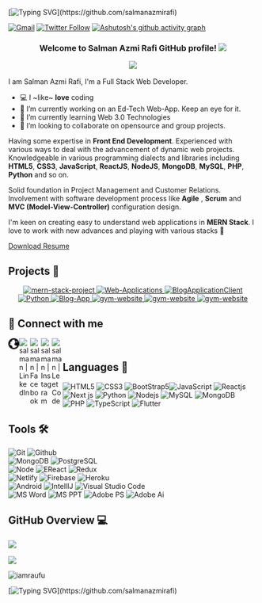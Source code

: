 [![Typing SVG](https://readme-typing-svg.herokuapp.com/?font=Righteous&color=016EEA&size=60&center=true&vCenter=true&width=900&height=100&lines=Hello+%F0%9F%91%8B!!!...)](https://github.com/salmanazmirafi)


[![Gmail](https://img.shields.io/badge/%20-Send%20Mail-black?color=14171A&labelColor=ef5350&logo=gmail&logoColor=ffffff)](mailto:salmanazmirafipersonal@gmail.com)
[![Twitter Follow](https://img.shields.io/twitter/follow/100?label=Followers&style=social)](https://twitter.com/salmanazmirafi)
[![Ashutosh's github activity graph](https://github-readme-activity-graph.cyclic.app/graph?username=salmanazmirafi&bg_color=000000&color=ffffff&line=99ffee&point=dbdbdb&area=true&hide_border=true)](https://github.com/ashutosh00710/github-readme-activity-graph)
<!-- [![HitCount](http://hits.dwyl.com/iamraufu/iamraufu.svg)](http://hits.dwyl.com/iamraufu/iamraufu) -->

<!-- ![visitors](https://visitor-badge.laobi.icu/badge?page_id=iamraufu.iamraufu) -->
<!--### Hi there 👋-->
<h3 align="center">
  Welcome to Salman Azmi Rafi GitHub profile!
  <img src="https://media.giphy.com/media/hvRJCLFzcasrR4ia7z/giphy.gif" width="28">
</h3>

<p align="center">
  <img src="https://readme-typing-svg.herokuapp.com?center=true&width=380&lines=Full+Stack+Web+Developer;Self+taught+UI%2FUX+Designer;2%2B+years+of+coding+experience;Always+learning+new+things">
</p>

I am Salman Azmi Rafi, I'm a Full Stack Web Developer.  

- 💻 I ~like~ **love** coding
- 🔭 I’m currently working on <!-- Machine Learning --> an Ed-Tech Web-App. Keep an eye for it.
- 🌱 I’m currently learning <!-- Machine Learning Libraries --> Web 3.0 Technologies
- 👯 I’m looking to collaborate on opensource and group projects.

<!-- Specializing in **Front End Development**. Experienced with different approaches to the development of dynamic web projects. Well-versed in numerous programming languages & libraries including **HTML5**, **CSS3**, **JavaScript**, **ReactJS**, **NodeJS**, **MongoDB**, **MySQL**, **PHP**, **Python**, **FORTRAN**, **MATLAB** etc. -->

<!-- Strong background in Project Management and Customer Relations. Experience in software development process like **Agile** , **Scrum** and **MVC (Model-View-Controller)** design pattern. -->

<!-- I'm interested in developing user friendly web apps in **MERN Stack**. I love to work with new technologies and playing with different stacks 🤖 -->

Having some expertise in **Front End Development**. Experienced with various ways to deal with the advancement of dynamic web projects. Knowledgeable in various programming dialects and libraries including **HTML5**, **CSS3**, **JavaScript**, **ReactJS**, **NodeJS**, **MongoDB**, **MySQL**, **PHP**, **Python** and so on. 

Solid foundation in Project Management and Customer Relations. Involvement with software development process like **Agile** , **Scrum** and **MVC (Model-View-Controller)** configuration design. 

I'm keen on creating easy to understand web applications in **MERN Stack**. I love to work with new advances and playing with various stacks 🤖

<!-- - Usesless Stats:
- 🏅 Number of times I was asked to hack a FB : 5
- 📱  Number of times I was approached with an app idea: 15 
-->

<a href="https://github.com/iamraufu/iamraufu/raw/main/Assets/CV%20of%20Eftykhar%myresume.pdf" download>Download Resume</a>

## Projects 🚀

<p align="center">
  <a href="https://github.com/salmanazmirafi/mern-stack-project/tree/Complete_E-Commerce">
    <img width="260" src="https://denvercoder1-github-readme-stats.vercel.app/api/pin?username=salmanazmirafi&repo=mern-stack-project&theme=react&bg_color=0D1117&hide_border=true" alt="mern-stack-project">
  </a>
  
  <a href="https://github.com/salmanazmirafi/Web-Applications">
    <img width="260" src="https://denvercoder1-github-readme-stats.vercel.app/api/pin?username=salmanazmirafi&repo=Web-Applications&theme=react&bg_color=0D1117&hide_border=true" alt="Web-Applications">
  </a>
  
  <a href="https://github.com/salmanazmirafi/BlogApplicationClient">
    <img width="260" src="https://denvercoder1-github-readme-stats.vercel.app/api/pin?username=salmanazmirafi&repo=BlogApplicationClient&theme=react&bg_color=0D1117&hide_border=true" alt="BlogApplicationClient">
  </a>

  <a href="https://github.com/salmanazmirafi/Python">
    <img width="260" src="https://denvercoder1-github-readme-stats.vercel.app/api/pin?username=salmanazmirafi&repo=Python&theme=react&bg_color=0D1117&hide_border=true" alt="Python">
  </a> 

<a href="https://github.com/salmanazmirafi/blog-app">
    <img width="260" src="https://denvercoder1-github-readme-stats.vercel.app/api/pin?username=salmanazmirafi&repo=blog-app&theme=react&bg_color=0D1117&hide_border=true" alt="Blog-App">
  </a>

<a href="https://github.com/salmanazmirafi/gym-website">
    <img width="260" src="https://denvercoder1-github-readme-stats.vercel.app/api/pin?username=salmanazmirafi&repo=gym-website&theme=react&bg_color=0D1117&hide_border=true" alt="gym-website">
  </a>

<a href="https://github.com/salmanazmirafi/bloging-frontend">
    <img width="260" src="https://denvercoder1-github-readme-stats.vercel.app/api/pin?username=salmanazmirafi&repo=bloging-frontend&theme=react&bg_color=0D1117&hide_border=true" alt="gym-website">
  </a>

<a href="https://github.com/salmanazmirafi/Rest-Api-Develop">
    <img width="260" src="https://denvercoder1-github-readme-stats.vercel.app/api/pin?username=salmanazmirafi&repo=Rest-Api-Develop&theme=react&bg_color=0D1117&hide_border=true" alt="gym-website">
  </a>



</p>

## 🔗 Connect with me

[<img align="left" alt="salman" width="22px" src="https://raw.githubusercontent.com/iconic/open-iconic/master/svg/globe.svg" />][website]
[<img align="left" alt="salman | LinkedIn" width="22px" src="https://cdn.jsdelivr.net/npm/simple-icons@v3/icons/linkedin.svg" />][linkedin] 
[<img align="left" alt="salman | Facebook" width="22px" src="https://cdn.jsdelivr.net/npm/simple-icons@v3/icons/facebook.svg" />][facebook]
[<img align="left" alt="salman | Instagram" width="22px" src="https://cdn.jsdelivr.net/npm/simple-icons@v3/icons/instagram.svg" />][instagram]
[<img align="left" alt="salman | LeetCode" width="22px" src="https://cdn.jsdelivr.net/npm/simple-icons@v3/icons/leetcode.svg" />][leetcode]

<br /> 

## Languages 📙

<!--![C++](https://img.shields.io/badge/-C++-000000?style=flat&logo=c%2B%2B)-->
![HTML5](https://img.shields.io/badge/-HTML5-000000?style=flat&logo=html5)
![CSS3](https://img.shields.io/badge/-CSS-000000?style=flat&logo=css3)
![BootStrap5](https://img.shields.io/badge/-BootStrap-000000?style=flat&logo=bootstrap)![JavaScript](https://img.shields.io/badge/-JavaScript-000000?style=flat&logo=javascript)
![Reactjs](https://img.shields.io/badge/-React.js-000000?style=flat&logo=React)
![Next js](https://img.shields.io/badge/-Next.js-000000?style=flat&logo=Next.js)
![Python](https://img.shields.io/badge/-Python-000000?style=flat&logo=python)
![Nodejs](https://img.shields.io/badge/-Node.js-000000?style=flat&logo=node.js)
![MySQL](https://img.shields.io/badge/-MySQL-000000?style=flat&logo=mysql)
![MongoDB](https://img.shields.io/badge/-mongodb-000000?style=flat&logo=mongodb)
![PHP](https://img.shields.io/badge/-PHP-000000?style=flat&logo=php)
![TypeScript](https://img.shields.io/badge/-TypeScript-000000?style=flat&logo=typescript)
![Flutter](https://img.shields.io/badge/-Flutter-000005?style=flat&logo=flutter)
<!--![Arduino](https://img.shields.io/badge/-Arduino-000000?style=flat&logo=arduino)-->

## Tools 🛠️
![Git](https://img.shields.io/badge/-Git-000000?style=flat&logo=git)
![Github](https://img.shields.io/badge/-Github-000000?style=flat&logo=github) <br />
![MongoDB](https://img.shields.io/badge/-MongoDB-000000?style=flat&logo=mongodb)
![PostgreSQL](https://img.shields.io/badge/-PostgreSQL-000000?style=flat&logo=postgresql) <br />
![Node](https://img.shields.io/badge/-Node-000000?style=flat&logo=node.js)
![EReact](https://img.shields.io/badge/-React-000000?style=flat&logo=react)
![Redux](https://img.shields.io/badge/-Redux-000000?style=flat&logo=redux) <br />
![Netlify](https://img.shields.io/badge/-Netlify-000000?style=flat&logo=netlify)
![Firebase](https://img.shields.io/badge/-Firebase-000000?style=flat&logo=firebase) 
![Heroku](https://img.shields.io/badge/-Heroku-000000?style=flat&logo=heroku) <br />
![Android](https://img.shields.io/badge/-Android-000000?style=flat&logo=android)
![IntellIJ](https://img.shields.io/badge/-IntellIJ%20IDEA-000000?style=flat&logo=intellij%20idea) 
![Visual Studio Code](https://img.shields.io/badge/-Visual%20Studio%20Code-000005?style=flat&logo=visual%20studio%20code)<br />
![MS Word](https://img.shields.io/badge/-MS%20Word-000000?style=flat&logo=microsoft%20word)
![MS PPT](https://img.shields.io/badge/-MS%20Powerpoint-000000?style=flat&logo=microsoft%20powerpoint)
![Adobe PS](https://img.shields.io/badge/-Adobe%20Photoshop-000000?style=flat&logo=adobe%20photoshop)
![Adobe Ai](https://img.shields.io/badge/-Adobe%20Illustrator-000000?style=flat&logo=adobe%20illustrator)

## GitHub Overview 💻

<p align="left">
 <a href="https://github.com/salmanazmirafi"><img align="center" src="https://github-readme-streak-stats.herokuapp.com/?user=salmanazmirafi&theme=dark"></a>
</p>
<p align="left">
  <a href="https://github.com/salmanazmirafi"> <img align="center" src="https://github-readme-stats.anuraghazra1.vercel.app/api/top-langs/?username=salmanazmirafi&layout=compact&theme=radical" />
</a>
</p>
<p align="left"> <img src="https://github-readme-stats.vercel.app/api?username=salmanazmirafi&theme=synthwave&show_icons=true" alt="iamraufu" />


[website]: https://salmanazmirafi.github.io/
[instagram]: https://instagram.com/salmanazmirafi
[facebook]: https://www.facebook.com/salmanazmirafi/
[leetcode]:https://leetcode.com/profile/salmanazmirafi
[linkedin]:https://www.linkedin.com/in/salmanazmirafi/

[![Typing SVG](https://readme-typing-svg.herokuapp.com/?font=Righteous&color=016EEA&size=60&center=true&vCenter=true&width=900&height=100&lines=Thanks+For+Visiting+My+Profile!!.;Visit+Again!...)](https://github.com/salmanazmirafi)
